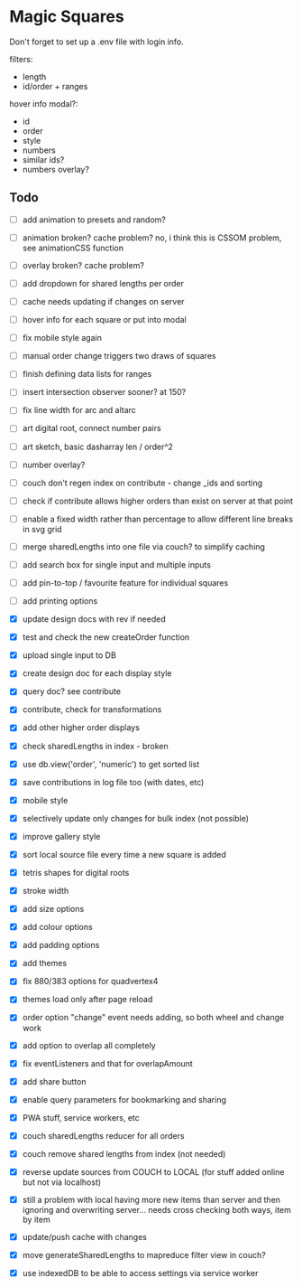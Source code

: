 # Magic Squares

Don't forget to set up a .env file with login info.




filters:
  - length
  - id/order + ranges

hover info modal?:
  - id
  - order
  - style
  - numbers
  - similar ids?
  - numbers overlay?






## Todo

- [ ] add animation to presets and random?
- [ ] animation broken? cache problem? no, i think this is CSSOM problem, see animationCSS function
- [ ] overlay broken? cache problem?
- [ ] add dropdown for shared lengths per order
- [ ] cache needs updating if changes on server
- [ ] hover info for each square or put into modal
- [ ] fix mobile style again
- [ ] manual order change triggers two draws of squares
- [ ] finish defining data lists for ranges
- [ ] insert intersection observer sooner? at 150?
- [ ] fix line width for arc and altarc
- [ ] art digital root, connect number pairs
- [ ] art sketch, basic dasharray len / order^2
- [ ] number overlay?
- [ ] couch don't regen index on contribute - change _ids and sorting
- [ ] check if contribute allows higher orders than exist on server at that point
- [ ] enable a fixed width rather than percentage to allow different line breaks in svg grid
- [ ] merge sharedLengths into one file via couch? to simplify caching
- [ ] add search box for single input and multiple inputs
- [ ] add pin-to-top / favourite feature for individual squares
- [ ] add printing options
- [x] update design docs with rev if needed
- [x] test and check the new createOrder function
- [x] upload single input to DB
- [x] create design doc for each display style
- [x] query doc? see contribute
- [x] contribute, check for transformations
- [x] add other higher order displays
- [x] check sharedLengths in index - broken
- [x] use db.view('order', 'numeric') to get sorted list
- [x] save contributions in log file too (with dates, etc)
- [x] mobile style
- [x] selectively update only changes for bulk index (not possible)
- [x] improve gallery style
- [x] sort local source file every time a new square is added
- [x] tetris shapes for digital roots
- [x] stroke width
- [x] add size options
- [x] add colour options
- [x] add padding options
- [x] add themes
- [x] fix 880/383 options for quadvertex4
- [x] themes load only after page reload
- [x] order option "change" event needs adding, so both wheel and change work
- [x] add option to overlap all completely
- [x] fix eventListeners and that for overlapAmount
- [x] add share button
- [x] enable query parameters for bookmarking and sharing
- [x] PWA stuff, service workers, etc
- [x] couch sharedLengths reducer for all orders
- [x] couch remove shared lengths from index (not needed)
- [x] reverse update sources from COUCH to LOCAL (for stuff added online but not via localhost)
- [x] still a problem with local having more new items than server and then ignoring and overwriting server... needs cross checking both ways, item by item
- [x] update/push cache with changes
- [x] move generateSharedLengths to mapreduce filter view in couch?
- [x] use indexedDB to be able to access settings via service worker


